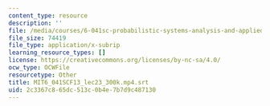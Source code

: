 ```yaml
---
content_type: resource
description: ''
file: /media/courses/6-041sc-probabilistic-systems-analysis-and-applied-probability-fall-2013/2c3367c865dc513c0b4e7b7d9c487130_MIT6_041SCF13_lec23_300k.mp4.srt
file_size: 74419
file_type: application/x-subrip
learning_resource_types: []
license: https://creativecommons.org/licenses/by-nc-sa/4.0/
ocw_type: OCWFile
resourcetype: Other
title: MIT6_041SCF13_lec23_300k.mp4.srt
uid: 2c3367c8-65dc-513c-0b4e-7b7d9c487130
---
```


